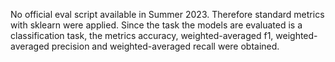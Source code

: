 No official eval script available in Summer 2023. Therefore standard metrics with sklearn were applied. Since the task the models are evaluated is a classification task, the metrics accuracy, weighted-averaged f1, weighted-averaged precision and weighted-averaged recall were obtained.